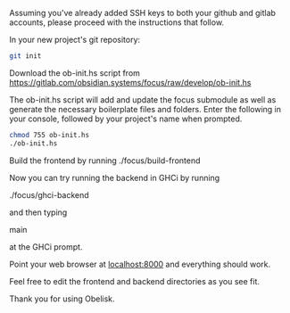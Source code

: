 Assuming you've already added SSH keys to both your github and gitlab
accounts, please proceed with the instructions that follow. 

In your new project's git repository:

```bash
git init
```

Download the ob-init.hs script from
https://gitlab.com/obsidian.systems/focus/raw/develop/ob-init.hs

The ob-init.hs script will add and update the focus submodule as well as
generate the necessary boilerplate files and folders. Enter the following in
your console, followed by your project's name when prompted. 

```bash
chmod 755 ob-init.hs
./ob-init.hs
```
Build the frontend by running ./focus/build-frontend

Now you can try running the backend in GHCi by running

./focus/ghci-backend

and then typing

main

at the GHCi prompt.

Point your web browser at [localhost:8000](localhost:8000) and everything should work.

Feel free to edit the frontend and backend directories as you see fit.

Thank you for using Obelisk. 
